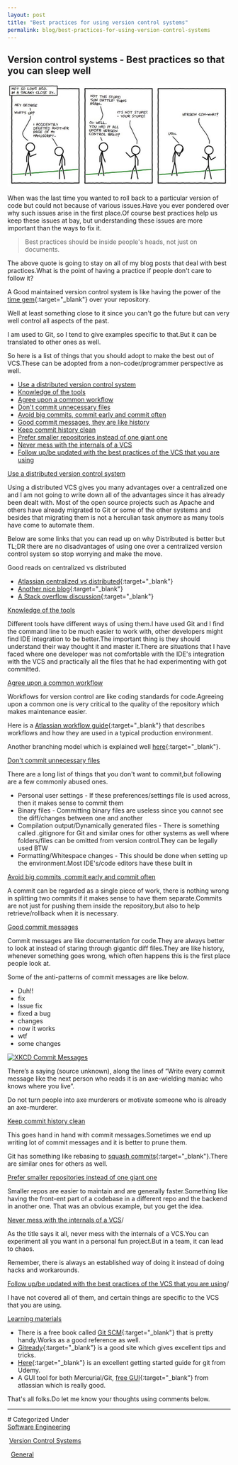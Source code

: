 ```yaml
---
layout: post
title: "Best practices for using version control systems"
permalink: blog/best-practices-for-using-version-control-systems
---
```


## Version control systems - Best practices so that you can sleep well
    
<a class="image" href="/images/xkcd-vc.jpg">
<img src="/images/xkcd-vc.jpg" alt="XKCD Version Control"/>
</a>

When was the last time you wanted to roll back to a particular version of code but could not because of various issues.Have you ever pondered over why such issues arise in the first 
place.Of course best practices help us keep these issues at bay, but understanding these issues are more important than the ways to fix it.

> Best practices should be inside people's heads, not just on documents.

<!--break-->

The above quote is going to stay on all of my blog posts that deal with best practices.What is the point of having a practice if people don't care to follow it?

A Good maintained version control system is like having the power of the [time gem](http://www.comicvine.com/time-gem/4055-57126/){:target="_blank"} over your repository.

Well at least something close to it since you can't go the future but can very well control all aspects of the past.

I am used to Git, so I tend to give examples specific to that.But it can be translated to other ones as well.

So here is a list of things that you should adopt to make the best out of VCS.These can be adopted from a non-coder/programmer perspective as well.

- [Use a distributed version control system](#Distributed)
- [Knowledge of the tools](#Right-tools)
- [Agree upon a common workflow](#Workflow)
- [Don't commit unnecessary files](#UnnecessaryFiles)
- [Avoid big commits, commit early and commit often](#BigCommits)
- [Good commit messages, they are like history](#CommitMessages)
- [Keep commit history clean](#CleanHistory)
- [Prefer smaller repositories instead of one giant one](#SmallerRepos)
- [Never mess with the internals of a VCS](#VCSInternals)
- [Follow up/be updated with the best practices of the VCS that you are using](#FollowUp)


<a name = "Distributed"><u>Use a distributed version control system</u></a>

Using a distributed VCS gives you many advantages over a centralized one and I am not going to write down all of the advantages since it has already been dealt with.
Most of the open source projects such as Apache and others have already migrated to Git or some of the other systems and besides that migrating them is not a herculian task
anymore as many tools have come to automate them.

Below are some links that you can read up on why Distributed is better but TL;DR there are no disadvantages of using one over a centralized version control system so stop
worrying and make the move.

Good reads on centralized vs distributed

- [Atlassian centralized vs distributed](http://blogs.atlassian.com/2012/02/version-control-centralized-dvcs/){:target="_blank"}
- [Another nice blog](http://betterexplained.com/articles/intro-to-distributed-version-control-illustrated/){:target="_blank"}
- [A Stack overflow discussion](http://stackoverflow.com/questions/111031/comparison-between-centralized-and-distributed-version-control-systems){:target="_blank"}

 
<a name = "Right-tools"><u>Knowledge of the tools</u></a>

Different tools have different ways of using them.I have used Git and I find the command line to be much easier to work with, other developers might find IDE integration
to be better.The important thing is they should understand their way thought it and master it.There are situations that I have faced where one developer was not comfortable
with the IDE's integration with the VCS and practically all the files that he had experimenting with got committed.

<a name ="Workflow"><u>Agree upon a common workflow</u></a>

Workflows for version control are like coding standards for code.Agreeing upon a common one is very critical to the quality of the repository which makes maintenance easier.

Here is a [Atlassian workflow guide](https://www.atlassian.com/git/tutorials/comparing-workflows){:target="_blank"} that describes workflows and how they are used in a typical
production environment.

Another branching model which is explained well [here](http://nvie.com/posts/a-successful-git-branching-model/){:target="_blank"}.

<a name ="UnnecessaryFiles"><u>Don't commit unnecessary files</u></a>

There are a long list of things that you don't want to commit,but following are a few commonly abused ones.

- Personal user settings - If these preferences/settings file is used across, then it makes sense to commit them
- Binary files - Committing binary files are useless since you cannot see the diff/changes between one and another
- Compilation output/Dynamically generated files - There is something called .gitignore for Git and similar ones for other systems as well where folders/files can be omitted from version control.They can be legally used BTW
- Formatting/Whitespace changes - This should be done when setting up the environment.Most IDE's/code editors have these built in

<a name = "BigCommits"><u>Avoid big commits, commit early and commit often</u></a>

A commit can be regarded as a single piece of work, there is nothing wrong in splitting two commits if it makes sense to have them separate.Commits are not just 
for pushing them inside the repository,but also to help retrieve/rollback when it is necessary.

<a name = "CommitMessages"><u>Good commit messages</u></a>

Commit messages are like documentation for code.They are always better to look at instead of staring through gigantic diff files.They are like history, whenever something
goes wrong, which often happens this is the first place people look at.

Some of the anti-patterns of commit messages are like below.

- Duh!!
- fix
- Issue fix
- fixed a bug
- changes
- now it works
- wtf
- some changes

<a class="image" href="http://imgs.xkcd.com/comics/git_commit.png">
<img src="http://imgs.xkcd.com/comics/git_commit.png" alt="XKCD Commit Messages"/>
</a>

<br>

There’s a saying (source unknown), along the lines of “Write every commit message like the next person who reads it is an axe-wielding maniac who knows where you live”.

Do not turn people into axe murderers or motivate someone who is already an axe-murderer.

<a name = "CleanHistory"><u>Keep commit history clean</u></a>

This goes hand in hand with commit messages.Sometimes we end up writing lot of commit messages and it is better to prune them.

Git has something like rebasing to [squash commits](http://gitready.com/advanced/2009/02/10/squashing-commits-with-rebase.html){:target="_blank"}.There are similar ones for 
others as well.

<a name = "SmallerRepos"><u>Prefer smaller repositories instead of one giant one</u></a>

Smaller repos are easier to maintain and are generally faster.Something like having the front-ent part of a codebase in a different repo and the backend in another one.
That was an obvious example, but you get the idea.

<a name = "VCSInternals"><u>Never mess with the internals of a VCS</u>/<a>

As the title says it all, never mess with the internals of a VCS.You can experiment all you want in a personal fun project.But in a team, it can lead to chaos.

Remember, there is always an established way of doing it instead of doing hacks and workarounds.

<a name = "FollowUp"><u>Follow up/be updated with the best practices of the VCS that you are using</u>/<a>

I have not covered all of them, and certain things are specific to the VCS that you are using.

<u>Learning materials</u>

- There is a free book called [Git SCM](https://git-scm.com/book/en/v2){:target="_blank"} that is pretty handy.Works as a good reference as well.  
- [Gitready](http://gitready.com/){:target="_blank"} is a good site which gives excellent tips and tricks.
- [Here](https://blog.udemy.com/git-tutorial-a-comprehensive-guide/){:target="_blank"} is an excellent getting started guide for git from Udemy.
- A GUI tool for both Mercurial/Git, [free GUI](https://www.atlassian.com/software/sourcetree/overview){:target="_blank"} from atlassian which is really good.

That's all folks.Do let me know your thoughts using comments below.

<hr>
# Categorized Under
<br>
<i class="fa fa-folder-o"></i><a id="category" href="/blog-list?item-0" onClick="nav()">Software Engineering</a>

&nbsp;<i class="fa fa-folder-o"></i><a id="category" href="/blog-list?item-0&item-0-3" onClick="nav()">Version Control Systems</a>

&nbsp;&nbsp;<i class="fa fa-folder-o"></i><a id="category" href="/blog-list?item-0&item-0-3&item-0-3-0" onClick="nav()">General</a>








